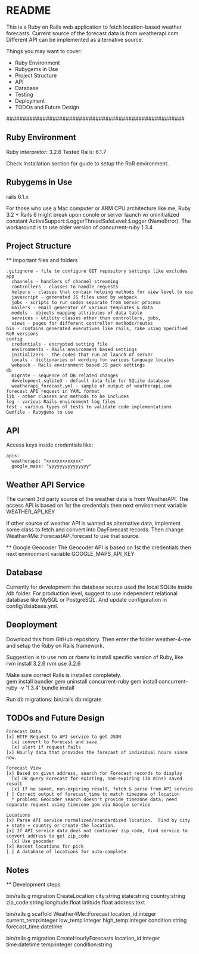 # README

This is a Ruby on Rails web application to fetch location-based weather forecasts.  Current source of the forecast data is from weatherapi.com.  Different API can be implemented as alternative source.

Things you may want to cover:
* Ruby Environment
* Rubygems in Use
* Project Structure
* API
* Database
* Testing
* Deployment
* TODOs and Future Design

######################################################

## Ruby Environment
Ruby interpretor: 3.2.6 Tested
Rails: 6.1.7

Check Installation section for guide to setup the RoR environment.

## Rubygems in Use
rails 6.1.x

For those who use a Mac computer or ARM CPU architecture like me, 
Ruby 3.2 + Rails 6 might break upon conole or server launch w/ 
uninitialized constant ActiveSupport::LoggerThreadSafeLevel::Logger (NameError).
The workaround is to use older version of concurrent-ruby 1.3.4

## Project Structure
** Important files and folders

```
.gitignore - file to configure GIT repository settings like excludes
app
  channels - handlers of channel streaming 
  controllers - classes to handle requests
  helpers - classes that contain helping methods for view level to use
  javascript - generated JS files used by webpack 
  jobs - scripts to run codes separate from server process
  mailers - email generator of various templates & data
  models - objects mapping attributes of data table
  services - utility classes other than controllers, jobs,
  views - pages for different controller methods/routes
bin - contains generated executives like rails, rake using specified RoR versions
config
  credentials - encrypted setting file
  environments - Rails environment based settings
  initializers - the codes that run at launch of server
  locals - dictionaries of wording for various language locales
  webpack - Rails environment based JS pack settings
db
  migrate - sequence of DB related changes
  development.sqlite3 - default data file for SQLite database
  weatherapi_forecast.yml - sample of output of weatherapi.com forecast API request in YAML format
lib - other classes and methods to be includes
log - various Rails environment log files
test - various types of tests to validate code implementations
Gemfile - Rubygems to use
```

## API

Access keys inside credentials like:
```
apis:
  weatherapi: "xxxxxxxxxxxxx"
  google_maps: "yyyyyyyyyyyyyyy"
```

## Weather API Service
The current 3rd party source of the weather data is from WeatherAPI.  The access API is based on
1st the credentials then next environment variable WEATHER_API_KEY

If other source of weather API is wanted as alternative data, implement some class to fetch and 
convert into DayForecast records.  Then change Weather4Me::ForecastAPI.forecast to use that source.

** Google Geocoder
The Geocoder API is based on 1st the credentials then next environment variable GOOGLE_MAPS_API_KEY


## Database
Currently for development the database source used the local SQLite inside /db folder.
For production level, suggest to use independent relational database like MySQL or PostgreSQL.  And update configuration in config/database.yml.

## Deoployment

Download this from GitHub repository.  Then enter the folder weather-4-me and 
setup the Ruby on Rails framework.

Suggestion is to use rvm or rbenv to install specific version of Ruby, like
rvm install 3.2.6
rvm use 3.2.6

Make sure correct Rails is installed completely.  
gem install bundler
gem uninstall concurrent-ruby
gem install concurrent-ruby -v '1.3.4'
bundle install

Run db migrations:
bin/rails db:migrate

## TODOs and Future Design
```
Forecast Data
[x] HTTP Request to API service to get JSON
  [x] convert to Forecast and save
  [x] alert if request fails
[x] Hourly data that provides the forecast of individual hours since now.

Forecast View
[x] Based on given address, search for Forecast records to display
  [x] DB query Forecast for existing, non-expiring (30 mins) saved result
  [x] If no saved, non-expiring result, fetch & parse from API service
[ ] Correct output of forecast_time to match timezone of location 
  * problem: Geocoder search doesn't provide timezone data; need separate request using timezone gem via Google service

Locations
[x] Parse API service normalized/standardized location.  Find by city + state + country or create the location.
[x] If API service data does not container zip_code, find service to convert address to get zip_code
  [x] Use geocoder
[x] Recent locations for pick
[ ] A database of locations for auto-complete
```

## Notes

** Development steps

bin/rails g migration CreateLocation city:string state:string country:string zip_code:string longitude:float latitude:float address:text

bin/rails g scaffold Weather4Me::Forecast location_id:integer current_temp:integer low_temp:integer high_temp:integer condition:string forecast_time:datetime

bin/rails g migration CreateHourlyForecasts location_id:integer time:datetime temp:integer condition:string